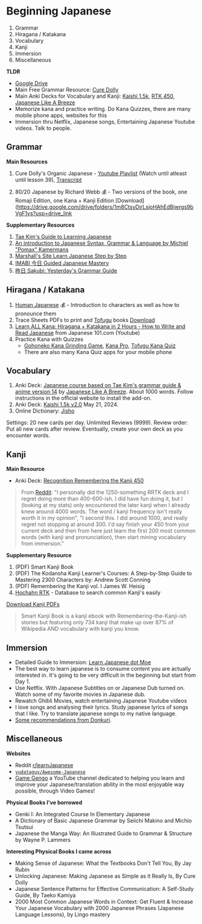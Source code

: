 # Beginning Japanese

1. Grammar
2. Hiragana / Katakana
3. Vocabulary
4. Kanji
5. Immersion
6. Miscellaneous

**TLDR**
- [Google Drive](https://drive.google.com/drive/folders/1XMS1ZgLjqLESuQkls00VYPepVT4Kfkya)
- Main Free Grammar Resource: [Cure Dolly](https://kellenok.github.io/cure-script/)
- Main Anki Decks for Vocabulary and Kanji: [Kaishi 1.5k](https://github.com/donkuri/Kaishi/releases), [RTK 450](https://ankiweb.net/shared/info/1843881818), [Japanese Like A Breeze](https://www.japanese-like-a-breeze.com/all-decks/)
- Memorize kana and practice writing. Do Kana Quizzes, there are many mobile phone apps, websites for this
- Immersion thru Netflix, Japanese songs, Entertaining Japanese Youtube videos. Talk to people. 
   
## Grammar 

**Main Resources**
1. Cure Dolly's Organic Japanese - [Youtube Playlist](https://www.youtube.com/playlist?list=PLg9uYxuZf8x_A-vcqqyOFZu06WlhnypWj) (Watch until atleast until lesson 39), [Transcript](https://kellenok.github.io/cure-script/)

2. 80/20 Japanese by Richard Webb 💰 -  Two versions of the book, one Romaji Edition, one Kana + Kanji Edition [Download](https://drive.google.com/drive/folders/1m8CtsyDirLsjoHAhEdBjwrgs9bVgF1ys?usp=drive_link

**Supplementary Resources**

1. [Tae Kim's Guide to Learning Japanese](https://guidetojapanese.org/learn/complete/)
2. [An introduction to Japanese Syntax, Grammar & Language by Michiel "Pomax" Kamermans](https://pomax.github.io/nrGrammar/)
3. [Marshall's Site Learn Japanese Step by Step](https://marshallyin.com/course/)
4. [IMABI 今日 Guided Japanese Mastery](https://imabi.org/)
5. [昨日 Sakubi: Yesterday's Grammar Guide](https://sakubi.neocities.org/)

## Hiragana / Katakana 

1. [Human Japanese](https://www.humanjapanese.com/human-japanese) 💰 - Introduction to characters as well as how to pronounce them 
2. Trace Sheets PDFs to print and [Tofugu](https://www.tofugu.com/) books [Download](https://drive.google.com/drive/folders/1ruMhNkd7wQY-vlzNGLI6DY_aYcyGuovm?usp=drive_link)
3. [Learn ALL Kana: Hiragana + Katakana in 2 Hours - How to Write and Read Japanese](https://www.youtube.com/watch?v=_wZHqOghvSs) from Japanese 101.com (Youtube)
4. Practice Kana with Quizzes
   - [Gohoneko Kana Grinding Game](https://gohoneko.neocities.org/learn/kana), [Kana Pro](https://kana.pro/), [Tofugu Kana Quiz](https://kana-quiz.tofugu.com/)
   - There are also many Kana Quiz apps for your mobile phone

## Vocabulary 

1. Anki Deck: [Japanese course based on Tae Kim's grammar guide & anime version 14](https://ankiweb.net/shared/info/911122782) by [Japanese Like A Breeze](https://www.japanese-like-a-breeze.com/guide-for-beginners/). About 1000 words. Follow instructions in the official website to install the add-on.
2. Anki Deck: [Kaishi 1.5k v2.0](https://github.com/donkuri/Kaishi/releases) May 21, 2024.
3. Online Dictionary: [Jisho](https://jisho.org/)

Settings: 20 new cards per day. Unlimited Reviews (9999). Review order: Put all new cards after review. 
Eventually, create your own deck as you encounter words. 

## Kanji 

**Main Resource**

- Anki Deck: [Recognition Remembering the Kanji 450](https://drive.google.com/drive/folders/1XMS1ZgLjqLESuQkls00VYPepVT4Kfkya?usp=drive_link)

> From [Reddit](https://www.reddit.com/r/LearnJapanese/comments/10k9zcn/switch_from_rrtk_450_deck_to_rtk_and_rrtk_2k_deck/): "I personally did the 1250-something RRTK deck and I regret doing more than 400-600-ish. I did have fun doing it, but I (looking at my stats) only encountered the later kanji when I already knew around 4000 words. The word / kanji frequency isn't really worth it in my opinion", "I second this. I did around 1000, and really regret not stopping at around 300. I'd say finish your 450 from your current deck and then from here just learn the first 200 most common words (with kanji and pronunciation), then start mining vocabulary from immersion."

**Supplementary Resource**
1. (PDF) Smart Kanji Book
2. (PDF) The Kodansha Kanji Learner's Courses: A Step-by-Step Guide to Mastering 2300 Characters by: Andrew Scott Conning
3. (PDF) Remembering the Kanji vol. I James W. Heisig
4. [Hochahn RTK](https://hochanh.github.io/rtk/) - Database to search common Kanji's easily

[Download Kanji PDFs](https://drive.google.com/file/d/1WcaG0RFcMljx6NVGXW4BYwwH2xA5g18X/view?usp=drive_link)

> Smart Kanji Book is a kanji ebook with Remembering-the-Kanji-ish stories but featuring only 734 kanji that make up over 87% of Wikipedia AND vocabulary with kanji you know.

## Immersion

- Detailed Guide to Immersion: [Learn Japanese dot Moe](https://learnjapanese.moe/guide/#choosing-immersion-content)
- The best way to learn japanese is to consume content you are actually interested in. It's going to be very difficult in the beginning but start from Day 1.
- Use Netflix. With Japanese Subtitles on or Japanese Dub turned on. Watch some of my favorite movies in Japanese dub.
- Rewatch Ghibli Movies, watch entertaining Japanese Youtube videos
- I love songs and analysing their lyrics. Study japanese lyrics of songs that I like. Try to translate japanese songs to my native language.
- [Some recommendations from Donkuri](https://donkuri.github.io/learn-japanese/recs/).


## Miscellaneous 

**Websites**

- Reddit [r/learnJapanese](https://www.reddit.com/r/LearnJapanese)
- [`yudataguy/Awesome-Japanese`](https://github.com/yudataguy/Awesome-Japanese)
- [Game Gengo](https://www.youtube.com/c/GameGengo) a YouTube channel dedicated to helping you learn and improve your Japanese/translation ability in the most enjoyable way possible, through Video Games!

**Physical Books I've borrowed**
- Genki I: An Integrated Course In Elementary Japanese
- A Dictionary of Basic Japanese Grammar by Seiichi Makino and Michio Tsutsui
- Japanese the Manga Way: An Illustrated Guide to Grammar & Structure by Wayne P. Lammers

**Interesting Physical Books I came across**

- Making Sense of Japanese: What the Textbooks Don't Tell You, By Jay Rubin
- Unlocking Japanese: Making Japanese as Simple as it Really Is, By Cure Dolly
- Japanese Sentence Patterns for Effective Communication: A Self-Study Guide, By Taeko Kamiya
- 2000 Most Common Japanese Words in Context: Get Fluent & Increase Your Japanese Vocabulary with 2000 Japanese Phrases (Japanese Language Lessons), by Lingo mastery




